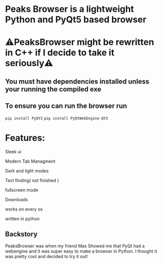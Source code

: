 <h1>Peaks Browser is a lightweight Python and PyQt5 based browser</h1>

<h1>⚠️PeaksBrowser might be rewritten in C++ if I decide to take it seriously⚠️</h1>

<h2>You must have dependencies installed unless your running the compiled exe</h2>


<h2>To ensure you can run the browser run</h2>


`pip install PyQt5`
`pip install PyQtWebEngine-Qt5`

<h1>Features:</h1>

Sleek ui

Modern Tab Managment

Dark and light modes

Text finding( not finished )

fullscreen mode

Downloads

works on every os

written in python

<h2>Backstory</h2>
PeaksBrowser was when my friend Max Showed me that PyQt had a webengine and it was super easy to make a browser in Python. I thought it was pretty cool and decided to try it out!
